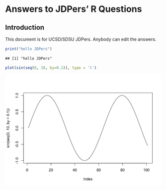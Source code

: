 Answers to JDPers’ R Questions
================

## Introduction

This document is for UCSD/SDSU JDPers. Anybody can edit the answers.

``` r
print("hello JDPers")
```

    ## [1] "hello JDPers"

``` r
plot(sin(seq(0, 10, by=0.1)), type = 'l')
```

![](answers_files/figure-gfm/unnamed-chunk-1-1.png)<!-- -->
